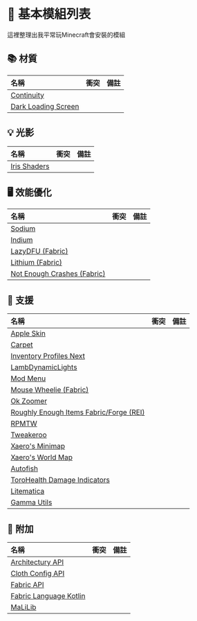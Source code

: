 # 💠 基本模組列表
這裡整理出我平常玩Minecraft會安裝的模組

## 📚 材質
| 名稱 | 衝突 | 備註 |
| :---- | :---- | :---- |
| [Continuity](https://www.curseforge.com/minecraft/mc-mods/continuity) |
| [Dark Loading Screen](https://www.curseforge.com/minecraft/mc-mods/dark-loading-screen) |

## 💡 光影
| 名稱 | 衝突 | 備註 |
| :---- | :---- | :---- |
| [Iris Shaders](https://www.curseforge.com/minecraft/mc-mods/irisshaders) |

## 🖥️ 效能優化
| 名稱 | 衝突 | 備註 |
| :---- | :---- | :---- |
| [Sodium](https://www.curseforge.com/minecraft/mc-mods/sodium) |
| [Indium](https://www.curseforge.com/minecraft/mc-mods/indium) |
| [LazyDFU (Fabric)](https://www.curseforge.com/minecraft/mc-mods/lazydfu) |
| [Lithium (Fabric)](https://www.curseforge.com/minecraft/mc-mods/lithium) |
| [Not Enough Crashes (Fabric)](https://www.curseforge.com/minecraft/mc-mods/not-enough-crashes) |

## 🤖 支援
| 名稱 | 衝突 | 備註 |
| :---- | :---- | :---- |
| [Apple Skin](https://www.curseforge.com/minecraft/mc-mods/appleskin) |
| [Carpet](https://www.curseforge.com/minecraft/mc-mods/carpet) |
| [Inventory Profiles Next](https://www.curseforge.com/minecraft/mc-mods/inventory-profiles-next) |
| [LambDynamicLights](https://www.curseforge.com/minecraft/mc-mods/lambdynamiclights) |
| [Mod Menu](https://www.curseforge.com/minecraft/mc-mods/modmenu) |
| [Mouse Wheelie (Fabric)](https://www.curseforge.com/minecraft/mc-mods/mouse-wheelie) |
| [Ok Zoomer](https://www.curseforge.com/minecraft/mc-mods/ok-zoomer)|
| [Roughly Enough Items Fabric/Forge (REI)](https://www.curseforge.com/minecraft/mc-mods/roughly-enough-items) |
| [RPMTW](https://www.rpmtw.com/) |
| [Tweakeroo](https://www.curseforge.com/minecraft/mc-mods/tweakeroo)|
| [Xaero's Minimap](https://www.curseforge.com/minecraft/mc-mods/xaeros-minimap) |
| [Xaero's World Map](https://www.curseforge.com/minecraft/mc-mods/xaeros-world-map) |
| [Autofish](https://www.curseforge.com/minecraft/mc-mods/autofish) |
| [ToroHealth Damage Indicators](https://www.curseforge.com/minecraft/mc-mods/torohealth-damage-indicators) |
| [Litematica](https://www.curseforge.com/minecraft/mc-mods/litematica) |
| [Gamma Utils](https://www.curseforge.com/minecraft/mc-mods/gamma-utils) |


## 📜 附加
| 名稱 | 衝突 | 備註 |
| :---- | :---- | :---- |
| [Architectury API](https://www.curseforge.com/minecraft/mc-mods/architectury-api) |
| [Cloth Config API](https://www.curseforge.com/minecraft/mc-mods/cloth-config) |
| [Fabric API](https://www.curseforge.com/minecraft/mc-mods/fabric-api) |
| [Fabric Language Kotlin](https://www.curseforge.com/minecraft/mc-mods/fabric-language-kotlin) |
| [MaLiLib](https://www.curseforge.com/minecraft/mc-mods/malilib) |